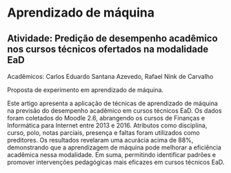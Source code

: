 # Aprendizado de máquina
## Atividade: Predição de desempenho acadêmico nos cursos técnicos ofertados na modalidade EaD
Acadêmicos: Carlos Eduardo Santana Azevedo, Rafael Nink de Carvalho

Proposta de experimento em aprendizado de máquina.

Este artigo apresenta a aplicação de técnicas de aprendizado de máquina na previsão do desempenho acadêmico em cursos técnicos EaD. Os dados foram coletados do Moodle 2.6, abrangendo os cursos de Finanças e Informática para Internet entre 2013 e 2016. Atributos como disciplina, curso, polo, notas parciais, presença e faltas foram utilizados como preditores. Os resultados revelaram uma acurácia acima de 88\%, demonstrando que a aprendizagem de máquina pode melhorar a eficiência acadêmica nessa modalidade. Em suma, permitindo identificar padrões e promover intervenções pedagógicas mais eficazes em cursos técnicos EaD.


